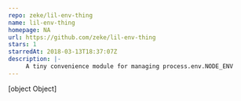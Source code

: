 ```yaml
---
repo: zeke/lil-env-thing
name: lil-env-thing
homepage: NA
url: https://github.com/zeke/lil-env-thing
stars: 1
starredAt: 2018-03-13T18:37:07Z
description: |-
     A tiny convenience module for managing process.env.NODE_ENV
---
```


[object Object]
